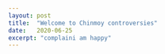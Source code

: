```yaml
---
layout: post
title:  "Welcome to Chinmoy controversies"
date:   2020-06-25
excerpt: "complaini am happy"
---
```

